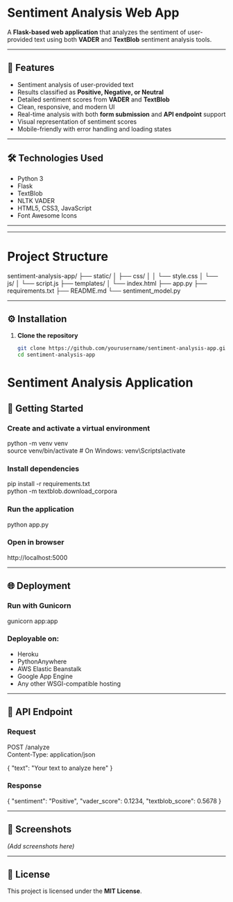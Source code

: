 # Sentiment Analysis Web App

A **Flask-based web application** that analyzes the sentiment of user-provided text using both **VADER** and **TextBlob** sentiment analysis tools.

---

## 🚀 Features
- Sentiment analysis of user-provided text  
- Results classified as **Positive, Negative, or Neutral**  
- Detailed sentiment scores from **VADER** and **TextBlob**  
- Clean, responsive, and modern UI  
- Real-time analysis with both **form submission** and **API endpoint** support  
- Visual representation of sentiment scores  
- Mobile-friendly with error handling and loading states  

---

## 🛠 Technologies Used
- Python 3  
- Flask  
- TextBlob  
- NLTK VADER  
- HTML5, CSS3, JavaScript  
- Font Awesome Icons  

---
-------
# Project Structure
sentiment-analysis-app/
├── static/
│ ├── css/
│ │ └── style.css
│ └── js/
│ └── script.js
├── templates/
│ └── index.html
├── app.py
├── requirements.txt
├── README.md
└── sentiment_model.py

-------
## ⚙️ Installation

1. **Clone the repository**
   ```bash
   git clone https://github.com/yourusername/sentiment-analysis-app.git
   cd sentiment-analysis-app

# Sentiment Analysis Application

## 🚀 Getting Started

### Create and activate a virtual environment
python -m venv venv  
source venv/bin/activate  # On Windows: venv\Scripts\activate  

### Install dependencies
pip install -r requirements.txt  
python -m textblob.download_corpora  

### Run the application
python app.py  

### Open in browser
http://localhost:5000  

---

## 🌐 Deployment

### Run with Gunicorn
gunicorn app:app  

### Deployable on:
- Heroku  
- PythonAnywhere  
- AWS Elastic Beanstalk  
- Google App Engine  
- Any other WSGI-compatible hosting  

---

## 📡 API Endpoint

### Request
POST /analyze  
Content-Type: application/json  

{
    "text": "Your text to analyze here"
}

### Response
{
    "sentiment": "Positive",
    "vader_score": 0.1234,
    "textblob_score": 0.5678
}

---

## 📸 Screenshots
*(Add screenshots here)*

---

## 📜 License
This project is licensed under the **MIT License**.

